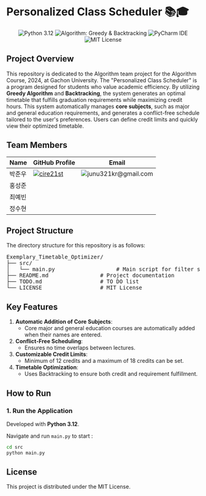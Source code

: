 # Personalized Class Scheduler 📚🎓

<p align="center">
  <img src="https://img.shields.io/badge/Python-3.12-blue?logo=python&logoColor=white" alt="Python 3.12">
  <img src="https://img.shields.io/badge/Algorithm-Greedy%20%26%20Backtracking-green" alt="Algorithm: Greedy & Backtracking">
  <img src="https://img.shields.io/badge/IDE-PyCharm-000000?logo=pycharm&logoColor=white" alt="PyCharm IDE">
  <img src="https://img.shields.io/badge/License-MIT-yellow?logo=license&logoColor=white" alt="MIT License">
</p>

## Project Overview
This repository is dedicated to the Algorithm team project for the Algorithm Course, 2024, at Gachon University.
The "Personalized Class Scheduler" is a program designed for students who value academic efficiency. By utilizing **Greedy Algorithm** and **Backtracking**, the system generates an optimal timetable that fulfills graduation requirements while maximizing credit hours.
This system automatically manages **core subjects**, such as major and general education requirements, and generates a conflict-free schedule tailored to the user's preferences. Users can define credit limits and quickly view their optimized timetable.

## Team Members
| Name    | GitHub Profile                                         | Email                                                |
|---------|--------------------------------------------------------|------------------------------------------------------|
| 박준우   | [<img src="https://img.shields.io/badge/GitHub-cire21st-black?logo=github" alt="cire21st">](https://github.com/cire21st)               | <img src="https://img.shields.io/badge/junu321kr@gmail.com-blue" alt="junu321kr@gmail.com">  |
| 홍성준   | [<img src="https://img.shields.io/badge/GitHub-cire21st-black?logo=github" alt="">](https://github.com/)               | <img src="https://img.shields.io/badge/-blue" alt="">  |
| 최예빈   | [<img src="https://img.shields.io/badge/GitHub-cire21st-black?logo=github" alt="">](https://github.com/)               | <img src="https://img.shields.io/badge/-blue" alt="">  |
| 정수현   | [<img src="https://img.shields.io/badge/GitHub-cire21st-black?logo=github" alt="">](https://github.com/)               | <img src="https://img.shields.io/badge/-blue" alt="">  |

## Project Structure
The directory structure for this repository is as follows:

<pre>
Exemplary_Timetable_Optimizer/
├── src/
│   └── main.py                   # Main script for filter selection and application
├── README.md                # Project documentation
├── TODO.md                  # TO DO list
└── LICENSE                  # MIT License
</pre>

## Key Features
1. **Automatic Addition of Core Subjects**:
   - Core major and general education courses are automatically added when their names are entered.
2. **Conflict-Free Scheduling**:
   - Ensures no time overlaps between lectures.
3. **Customizable Credit Limits**:
   - Minimum of 12 credits and a maximum of 18 credits can be set.
4. **Timetable Optimization**:
   - Uses Backtracking to ensure both credit and requirement fulfillment.

## How to Run

### 1. **Run the Application**  
Developed with **Python 3.12**.

Navigate and run `main.py` to start :
   ```bash
   cd src
   python main.py
   ```

## License
This project is distributed under the MIT License.
